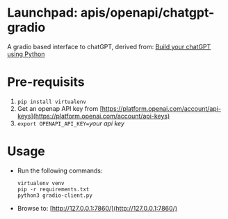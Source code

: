 # Launchpad: apis/openapi/chatgpt-gradio
A gradio based interface to chatGPT, derived from: [Build your chatGPT using Python](https://medium.com/@mesudhir/build-your-chatgpt-using-python-6acc77c9168)

# Pre-requisits
  1. `pip install virtualenv`
  1. Get an openap API key from [https://platform.openai.com/account/api-keys](https://platform.openai.com/account/api-keys)
  1. `export OPENAPI_API_KEY=`_your api key_


# Usage
  * Run the following commands: 
    ```
    virtualenv venv
    pip -r requirements.txt
    python3 gradio-client.py
    ```

  * Browse to: [http://127.0.0.1:7860/](http://127.0.0.1:7860/)